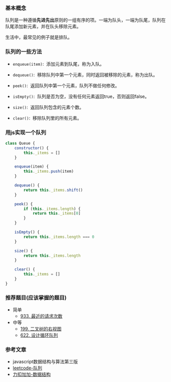 ### 基本概念
队列是一种遵循**先进先出**原则的一组有序的项。一端为队头，一端为队尾，队列在队尾添加新元素，并在队头移除元素。

生活中，最常见的例子就是排队。

### 队列的一些方法
- `enqueue(item)`: &nbsp;添加元素到队尾，称为入队。

- `dequeue()`: &nbsp;移除队列中第一个元素，同时返回被移除的元素，称为出队。

- `peek()`: &nbsp;返回队列中第一个元素，队列不做任何修改。

- `isEmpty()`: &nbsp;队列是否为空，没有任何元素返回true，否则返回false。

- `size()`: &nbsp;返回队列包含的元素个数。

- `clear()`: &nbsp;移除队列里的所有元素。

### 用js实现一个队列

```js
class Queue {
    constructor() {
        this._items = []
    }

    enqueue(item) {
        this._items.push(item)
    }

    dequeue() {
        return this._items.shift()
    }

    peek() {
        if (this._items.length) {
            return this._items[0]
        }
    }

    isEmpty() {
        return this._items.length === 0
    }

    size() {
        return this._items.length
    }

    clear() {
        this._items = []
    }
}

```

### 推荐题目(应该掌握的题目)
- 简单
    - [933. 最近的请求次数](https://leetcode-cn.com/problems/number-of-recent-calls/)
- 中等
    - [199. 二叉树的右视图](https://leetcode-cn.com/problems/binary-tree-right-side-view/)
    - [622. 设计循环队列](https://leetcode-cn.com/problems/design-circular-queue/)

### 参考文章
- javascript数据结构与算法第三版
- [leetcode-队列](https://leetcode-cn.com/tag/queue/problemset/)
- [力扣加加-数据结构](https://leetcode-solution-leetcode-pp.gitbook.io/leetcode-solution/thinkings/basic-data-structure)
